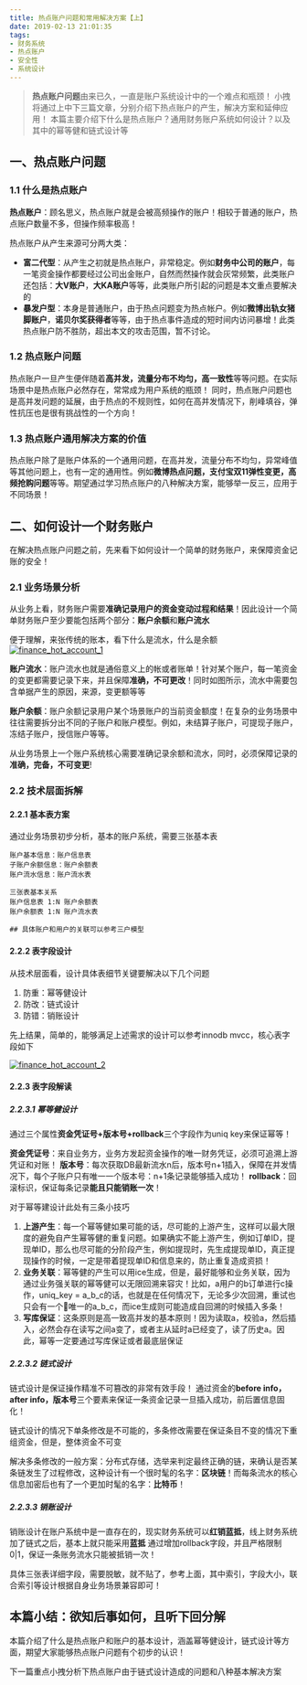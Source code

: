 ```yaml
---
title: 热点账户问题和常用解决方案【上】 
date: 2019-02-13 21:01:35
tags: 
- 财务系统
- 热点账户
- 安全性
- 系统设计
---
```

> **热点账户问题**由来已久，一直是账户系统设计中的一个难点和瓶颈！
小拽将通过上中下三篇文章，分别介绍下热点账户的产生，解决方案和延伸应用！
本篇主要介绍下什么是热点账户？通用财务账户系统如何设计？以及其中的幂等健和链式设计等

## 一、热点账户问题
### 1.1 什么是热点账户

**热点账户**：顾名思义，热点账户就是会被高频操作的账户！相较于普通的账户，热点账户数量不多，但操作频率极高！

热点账户从产生来源可分两大类：
- **富二代型**：从产生之初就是热点账户，非常稳定。例如**财务中公司的账户**，每一笔资金操作都要经过公司出金账户，自然而然操作就会灰常频繁，此类账户还包括：**大V账户**，**大KA账户**等等，此类账户所引起的问题是本文重点要解决的
- **暴发户型**：本身是普通账户，由于热点问题变为热点帐户。例如**微博出轨女猪脚账户**，**诺贝尔奖获得者**等等，由于热点事件造成的短时间内访问暴增！此类热点账户防不胜防，超出本文的攻击范围，暂不讨论。

### 1.2 热点账户问题

热点账户一旦产生便伴随着**高并发，流量分布不均匀，高一致性**等等问题。在实际场景中是热点账户必然存在，常常成为用户系统的瓶颈！
同时，热点账户问题也是高并发问题的延展，由于热点的不规则性，如何在高并发情况下，削峰填谷，弹性抗压也是很有挑战性的一个方向！

### 1.3 热点账户通用解决方案的价值

热点账户除了是账户体系的一个通用问题，在高并发，流量分布不均匀，异常峰值等其他问题上，也有一定的通用性。例如**微博热点问题，支付宝双11弹性变更，高频抢购问题**等等。期望通过学习热点账户的八种解决方案，能够举一反三，应用于不同场景！

## 二、如何设计一个财务账户

在解决热点账户问题之前，先来看下如何设计一个简单的财务账户，来保障资金记账的安全！

### 2.1 业务场景分析

从业务上看，财务账户需要**准确记录用户的资金变动过程和结果**！因此设计一个简单财务账户至少要能包括两个部分：**账户余额**和**账户流水**


便于理解，来张传统的账本，看下什么是流水，什么是余额
[![finance_hot_account_1](http://cuihuan.net/wp_content/new/finance/finance_hot_account_1.png)](http://cuihuan.net/wp_content/new/finance/finance_hot_account_1.png)


**账户流水**：账户流水也就是通俗意义上的帐或者账单！针对某个账户，每一笔资金的变更都需要记录下来，并且保障**准确，不可更改**！同时如图所示，流水中需要包含单据产生的原因，来源，变更额等等

**账户余额**：账户余额记录用户某个场景账户的当前资金额度！在复杂的业务场景中往往需要拆分出不同的子账户和账户模型。例如，未结算子账户，可提现子账户，冻结子账户，授信账户等等。

从业务场景上一个账户系统核心需要准确记录余额和流水，同时，必须保障记录的**准确，完备，不可变更**!

### 2.2 技术层面拆解

#### 2.2.1 基本表方案
通过业务场景初步分析，基本的账户系统，需要三张基本表
```
账户基本信息：账户信息表
子账户余额信息：账户余额表
账户流水信息：账户流水表

三张表基本关系
账户信息表 1:N 账户余额表
账户余额表 1:N 账户流水表

## 具体账户和用户的关联可以参考三户模型 
```
#### 2.2.2 表字段设计
从技术层面看，设计具体表细节关键要解决以下几个问题
 1. 防重：幂等健设计
 2. 防改：链式设计
 3. 防错：销账设计

先上结果，简单的，能够满足上述需求的设计可以参考innodb mvcc，核心表字段如下

[![finance_hot_account_2](http://cuihuan.net/wp_content/new/finance/finance_hot_account_2.png)](http://cuihuan.net/wp_content/new/finance/finance_hot_account_2.png)


#### 2.2.3 表字段解读
##### 2.2.3.1 幂等健设计

通过三个属性**资金凭证号+版本号+rollback**三个字段作为uniq key来保证幂等！

**资金凭证号**：来自业务方，业务方发起资金操作的唯一财务凭证，必须可追溯上游凭证和对账！
**版本号**：每次获取DB最新流水n后，版本号n+1插入，保障在并发情况下，每个子账户只有唯一一个版本号：n+1条记录能够插入成功！
**rollback**：回滚标识，保证每条记录**能且只能销账一次**！

对于幂等建设计此处有三条小技巧

 1. **上游产生**：每一个幂等健如果可能的话，尽可能的上游产生，这样可以最大限度的避免自产生幂等健的重复问题。如果确实不能上游产生，例如订单ID，提现单ID，那么也尽可能的分阶段产生，例如提现时，先生成提现单ID，真正提现操作的时候，一定是带着提现单ID和信息来的，防止重复造成资损！
 2. **业务关联**：幂等健的产生可以用ice生成，但是，最好能够和业务关联，因为通过业务强关联的幂等健可以无限回溯来容灾！比如，a用户的b订单进行c操作，uniq_key = a_b_c的话，也就是在任何情况下，无论多少次回溯，重试也只会有一个唯一的a_b_c，而ice生成则可能造成自回溯的时候插入多条！
 3. **写库保证**：这条原则是高一致高并发的基本原则！因为读取a，校验a，然后插入，必然会存在读写之间a变了，或者主从延时a已经变了，读了历史a。因此，幂等一定要通过写库保证或者最底层保证

##### 2.2.3.2 链式设计

链式设计是保证操作精准不可篡改的非常有效手段！
通过资金的**before info，after info，版本号**三个要素来保证一条资金记录一旦插入成功，前后置信息固化！

链式设计的情况下单条修改是不可能的，多条修改需要在保证条目不变的情况下重组资金，但是，整体资金不可变

解决多条修改的一般方案：分布式存储，选举来判定最终正确的链，来确认是否某条链发生了过程修改，这种设计有一个很时髦的名字：**区块链**！而每条流水的核心信息加密后也有了一个更加时髦的名字：**比特币**！

##### 2.2.3.3 销账设计

销账设计在账户系统中是一直存在的，现实财务系统可以**红销蓝抵**，线上财务系统加了链式之后，基本上就只能采用**蓝抵**
通过增加rollback字段，并且严格限制0|1，保证一条账务流水只能被抵销一次！

具体三张表详细字段，需要脱敏，就不贴了，参考上面，其中索引，字段大小，联合索引等设计根据自身业务场景兼容即可！

## 本篇小结：欲知后事如何，且听下回分解
本篇介绍了什么是热点账户和账户的基本设计，涵盖幂等健设计，链式设计等方面，期望大家能够热点账户问题有个初步的认识！

下一篇重点小拽分析下热点账户由于链式设计造成的问题和八种基本解决方案

